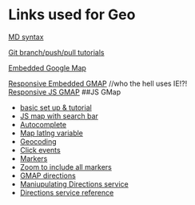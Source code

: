 Links used for Geo
=================  
  
[MD syntax](https://github.com/adam-p/markdown-here/wiki/Markdown-Cheatsheet)  

[Git branch/push/pull tutorials](https://www.atlassian.com/git/tutorials/using-branches/git-checkout)

[Embedded Google Map](https://developers.google.com/maps/documentation/embed/start)  

[Responsive Embedded GMAP](http://www.labnol.org/internet/embed-responsive-google-maps/28333/) //who the hell uses IE!?!   
[Responsive JS GMAP](http://codepen.io/hubpork/pen/xriIz)
##JS GMap  
 * [basic set up & tutorial](https://developers.google.com/maps/documentation/javascript/tutorial)
 * [JS map with search bar](https://developers.google.com/maps/documentation/javascript/examples/places-searchbox)
 * [Autocomplete](https://developers.google.com/maps/documentation/javascript/places-autocomplete)
 * [Map latlng variable](https://developers.google.com/maps/documentation/javascript/examples/map-latlng-literal)
 * [Geocoding](https://developers.google.com/maps/documentation/javascript/geocoding#GeocodingResults)
 * [Click events](https://developers.google.com/maps/documentation/javascript/examples/event-simple)
 * [Markers](https://developers.google.com/maps/documentation/javascript/markers)
 * [Zoom to include all markers](http://stackoverflow.com/questions/19304574/center-set-zoom-of-map-to-cover-all-markers-visible-markers)
 * [GMAP directions](https://developers.google.com/maps/documentation/javascript/directions#Directions)
 * [Maniupulating Directions service](http://googlemaps.googlermania.com/google_maps_api_v3/en/map_example_direction_customicon.html)
 * [Directions service reference](https://developers.google.com/maps/documentation/javascript/3.exp/reference#DirectionsRenderer)